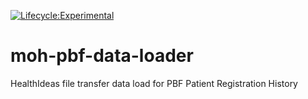 [![Lifecycle:Experimental](https://img.shields.io/badge/Lifecycle-Experimental-339999)](<Redirect-URL>)
# moh-pbf-data-loader
HealthIdeas file transfer data load for PBF Patient Registration History

